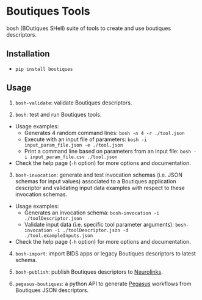 # Boutiques Tools

bosh (BOutiques SHell) suite of tools to create and use boutiques descriptors.

## Installation

* `pip install boutiques`

## Usage

1. `bosh-validate`: validate Boutiques descriptors.
     
2. `bosh`: test and run Boutiques tools.
  * Usage examples:
    * Generates 4 random command lines: `bosh -n 4 -r ./tool.json`
    * Execute with an input file of parameters: `bosh -i input_param_file.json -e ./tool.json`
    * Print a command line based on parameters from an input file: `bosh -i input_param_file.csv ./tool.json`
  * Check the help page (`-h` option) for more options and documentation.

3. `bosh-invocation`: generate and test invocation schemas (i.e. JSON schemas for input values) associated to a Boutiques application
     descriptor and validating input data examples with respect to these invocation schemas.
  * Usage examples:
    * Generates an invocation schema: `bosh-invocation -i ./toolDescriptor.json`
    * Validate input data (i.e. specific tool parameter arguments): `bosh-invocation -i ./toolDescriptor.json -d ./tool.exampleInputs.json`
  * Check the help page (`-h` option) for more options and documentation.

4. `bosh-import`: import BIDS apps or legacy Boutiques descriptors to latest schema.

5. `bosh-publish`: publish Boutiques descriptors to [Neurolinks](https://brainhack101.github.io/neurolinks).

6. `pegasus-boutiques`: a python API to generate [Pegasus](https://pegasus.isi.edu) workflows from Boutiques JSON descriptors.

